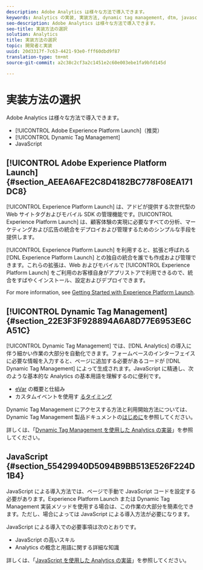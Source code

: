 ```yaml
---
description: Adobe Analytics は様々な方法で導入できます。
keywords: Analytics の実装, 実装方法, dynamic tag management, dtm, javascript
seo-description: Adobe Analytics は様々な方法で導入できます。
seo-title: 実装方法の選択
solution: Analytics
title: 実装方法の選択
topic: 開発者と実装
uuid: 20d3317f-7c63-4421-93e0-fff60dbd9f87
translation-type: tm+mt
source-git-commit: a2c38c2cf3a2c1451e2c60e003ebe1fa9bfd145d

---
```



# 実装方法の選択

Adobe Analytics は様々な方法で導入できます。

* [!UICONTROL Adobe Experience Platform Launch]（推奨）
* [!UICONTROL Dynamic Tag Management]
* JavaScript

## [!UICONTROL Adobe Experience Platform Launch] {#section_AEEA6AFE2C8D4182BC778F08EA171DC8}

[!UICONTROL Experience Platform Launch] は、アドビが提供する次世代型の Web サイトタグおよびモバイル SDK の管理機能です。[!UICONTROL Experience Platform Launch] は、顧客体験の実現に必要なすべての分析、マーケティングおよび広告の統合をデプロイおよび管理するためのシンプルな手段を提供します。

[!UICONTROL Experience Platform Launch] を利用すると、拡張と呼ばれる [!DNL Experience Platform Launch] との独自の統合を誰でも作成および管理できます。これらの拡張は、Web およびモバイルで [!UICONTROL Experience Platform Launch] をご利用のお客様自身がアプリストアで利用できるので、統合をすばやくインストール、設定およびデプロイできます。

For more information, see [Getting Started with Experience Platform Launch](https://docs.adobelaunch.com/getting-started).

## [!UICONTROL Dynamic Tag Management] {#section_22E3F3F928894A6A8D77E6953E6CA51C}

[!UICONTROL Dynamic Tag Management] では、[!DNL Analytics] の導入に伴う細かい作業の大部分を自動化できます。フォームベースのインターフェイスに必要な情報を入力すると、ページに追加する必要があるコードが [!DNL Dynamic Tag Management] によって生成されます。JavaScript に精通し、次のような基本的な Analytics の基本用語を理解するのに便利です。

* [eVar](https://marketing.adobe.com/resources/help/en_US/reference/conversion_var_admin.html) の概要と仕組み
* カスタムイベントを使用す [るタイミング](../../implement/analytics-terminology-basics/c-props-evars/event-custom.md#concept_CDA3C98C85B24A71B4B5C71F24BF918F)

Dynamic Tag Management にアクセスする方法と利用開始方法については、Dynamic Tag Management 製品ドキュメントの[はじめに](https://marketing.adobe.com/resources/help/en_US/dtm/get_started.html)を参照してください。

詳しくは、「[Dynamic Tag Management を使用した Analytics の実装](../../implement/c-implement-with-dtm/dtm-implementation-overview.md)」を参照してください。

## JavaScript {#section_55429940D5094B9BB513E526F224D1B4}

JavaScript による導入方法では、ページで手動で JavaScript コードを設定する必要があります。Experience Platform Launch または Dynamic Tag Management 実装メソッドを使用する場合は、この作業の大部分を簡素化できます。ただし、場合によっては JavaScript による導入方法が必要になります。

JavaScript による導入での必要事項は次のとおりです。

* JavaScript の高いスキル
* Analytics の概念と用語に関する詳細な知識

詳しくは、「[JavaScript を使用した Analytics の実装](../../implement/js-implementation/javascript-implementation-overview.md)」を参照してください。

